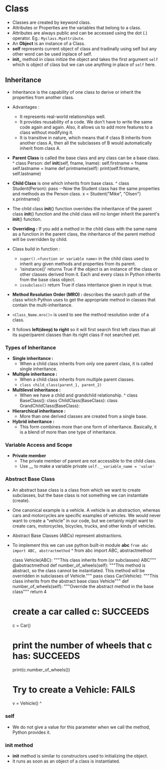 # Class
- Classes are created by keyword class.
- Attributes or Properties are the variables that belong to a class.
- Attributes are always public and can be accessed using the dot (.) operator. Eg.: ```Myclass.Myattribute```.
- An **Object** is an instance of a Class.
- **self** represents current object of class and tradinally using self but any other word can be used inplace of self.
- **__init___** method in class initize the object and takes the first argument `self` which is object of class but we can use anything in place of `self` here.

## Inheritance
-  Inheritance is the capability of one class to derive or inherit the properties from another class.
-  Advantages :
   -  It represents real-world relationships well.
   -  It provides reusability of a code. We don’t have to write the same code again and again. Also, it allows us to add more features to a class without modifying it.
   -  It is transitive in nature, which means that if class B inherits from another class A, then all the subclasses of B would automatically inherit from class A.
-  **Parent Class** is called the base class and any class can be a base class.
^
    class Person:
      def __init__(self, fname, lname):
        self.firstname = fname
        self.lastname = lname
      def printname(self):
        print(self.firstname, self.lastname)

-  **Child Class** is one which inherits from base class.
^
    class Student(Person):
    pass
    --Now the Student class has the same properties and methods as the Person class.
    x = Student("Mike", "Olsen")
    x.printname()
    
-  The child class __init__() function overrides the inheritance of the parent class __init__() function and the child class will no longer inherit the parent's __init__() function.
-  **Overriding :** If you add a method in the child class with the same name as a function in the parent class, the inheritance of the parent method will be overridden by child.
-  Class build in function :
   -  `super().<function or variable name>` in the child class used to inherit any given methods and properties from its parent.
   -  'isinstance()' returns True if the object is an instance of the class or other classes derived from it. Each and every class in Python inherits from the base class object.
   -  `issubclass()` return True if class interitance given in input is true.
-  **Method Resolution Order (MRO) :** describes the search path of the class which Python uses to get the appropriate method in classes that contain the multi-inheritance.
  -  `<Class_Name.mro()>` is used to see the method resolution order of a class.
  -  It follows **left(deep) to right** so it will first search first left class than all its super/parent classes than its right class if not searched yet.

### Types of Inheritance
-  **Single inheritance :**
   -  When a child class inherits from only one parent class, it is called single inheritance.
-  **Multiple inheritance :**
   -  When a child class inherits from multiple parent classes.
   -  `class child_class(parent_1, parent_2)`
-  **Multilevel inheritance :**
   -  When we have a child and grandchild relationship.
^
    class BaseClass():
    class ChildClass(BaseClass):
    class GrandChildClass(BaseClass):
-  **Hierarchical inheritance :**
   -  More than one derived classes are created from a single base.
-  **Hybrid inheritance :**
   -  This form combines more than one form of inheritance. Basically, it is a blend of more than one type of inheritance.
### Variable Access and Scope
-  **Private member**
   -  The private member of parent are not accessible to the child class.
   -  Use __ to make a variable private `self.__variable_name = 'value'`

### Abstract Base Class
-  An abstract base class is a class from which we want to create subclasses, but the base class is not something we can instantiate (create).
-  One canonical example is a vehicle. A vehicle is an abstraction, whereas cars and motorcycles are specific examples of vehicles. We would never want to create a “vehicle” in our code, but we certainly might want to create cars, motorcycles, bicycles, trucks, and other kinds of vehicles.
-  Abstract Base Classes (ABCs) represent abstractions.
-  To implement this we can use python built-in module **abc** `from abc import ABC, abstractmethod`
^
    from abc import ABC, abstractmethod 
 
    class Vehicle(ABC): 
        """This class inherits from (or subclasses) ABC""" 
        @abstractmethod 
        def number_of_wheels(self): 
            """This method is abstract, so the class cannot be instantiated. This method will be overridden in subclasses of Vehicle.""" 
           pass 
    class Car(Vehicle): 
        """This class inherits from the abstract base class Vehicle""" 
        def number_of_wheels(self): 
            """Override the abstract method in the base class""" 
            return 4 
    # create a car called c: SUCCEEDS 
    c = Car()  
    # print the number of wheels that c has: SUCCEEDS 
    print(c.number_of_wheels())  
    # Try to create a Vehicle: FAILS 
    v = Vehicle() 
^

### self
- We do not give a value for this parameter when we call the method, Python provides it.

### __init__ method
- __init__ method is similar to constructors used to initializing the object.
- It runs as soon as an object of a class is instantiated.
